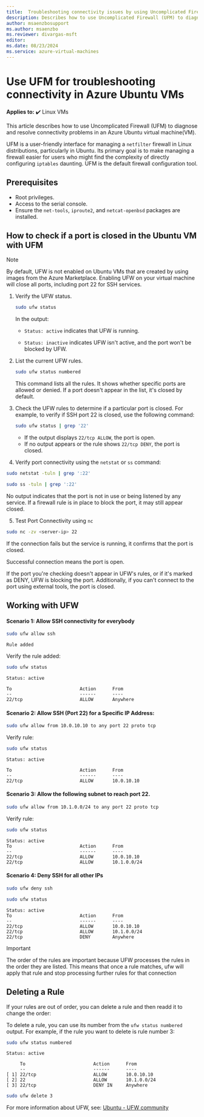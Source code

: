 ```yaml
---
title:  Troubleshooting connectivity issues by using Uncomplicated Firewall (UFW) in Azure Ubuntu VMs
description: Describes how to use Uncomplicated Firewall (UFM) to diagnose and resolve connectivity problems in Azure Ubuntu VMs. 
author: msaenzbosupport
ms.author: msaenzbo
ms.reviewer: divargas-msft
editor: 
ms.date: 08/23/2024
ms.service: azure-virtual-machines
---
```


# Use UFM for troubleshooting connectivity in Azure Ubuntu VMs

**Applies to:** :heavy_check_mark: Linux VMs

This article describes how to use Uncomplicated Firewall (UFM) to diagnose and resolve connectivity problems in an Azure Ubuntu virtual machine(VM).

UFM is a user-friendly interface for managing a `netfilter` firewall in Linux distributions, particularly in Ubuntu. Its primary goal is to make managing a firewall easier for users who might find the complexity of directly configuring `iptables` daunting. UFM is the default firewall configuration tool.

## Prerequisites

- Root privileges.
- Access to the serial console.
- Ensure the `net-tools`, `iproute2`, and `netcat-openbsd` packages are installed.

## How to check if a port is closed in the Ubuntu VM with UFM

> [!NOTE]  
> By default, UFW is not enabled on Ubuntu VMs that are created by using images from the Azure Marketplace. Enabling UFW on your virtual machine will close all ports, including port 22 for SSH services.

1. Verify the UFW status.

     ```bash
     sudo ufw status
     ```
     In the output:

   - `Status: active` indicates that UFW is running.
          
   - `Status: inactive` indicates UFW isn't active, and the port won't be blocked by UFW.

2. List the current UFW rules.

     ```bash
     sudo ufw status numbered
     ```

     This command lists all the rules. It shows whether specific ports are allowed or denied. If a port doesn't appear in the list, it's closed by default.

3. Check the UFW rules to determine if a particular port is closed. For example, to verify if SSH port 22 is closed, use the following command:

     ```bash
     sudo ufw status | grep '22'
     ```

     - If the output displays `22/tcp ALLOW`, the port is open.
     - If no output appears or the rule shows `22/tcp DENY`, the port is closed.

4. Verify port connectivity using the `netstat` or `ss` command:

```bash
sudo netstat -tuln | grep ':22'
``` 

```bash
sudo ss -tuln | grep ':22'
```

No output indicates that the port is not in use or being listened by any service. If a firewall rule is in place to block the port, it may still appear closed.

5. Test Port Connectivity using `nc`

```bash
sudo nc -zv <server-ip> 22
```

If the connection fails but the service is running, it confirms that the port is closed.

Successful connection means the port is open.

If the port you're checking doesn't appear in UFW's rules, or if it's marked as DENY, UFW is blocking the port. Additionally, if you can't connect to the port using external tools, the port is closed.


## Working with UFW

#### Scenario 1: Allow SSH connectivity for everybody

```bash
sudo ufw allow ssh
```
```output
Rule added
```
Verify the rule added:

```bash
sudo ufw status
```

```output
Status: active

To                         Action      From
--                         ------      ----
22/tcp                     ALLOW       Anywhere                  
```

#### Scenario 2: Allow SSH (Port 22) for a Specific IP Address:

```bash
sudo ufw allow from 10.0.10.10 to any port 22 proto tcp
```

Verify rule:

```bash
sudo ufw status
```

```output
Status: active

To                         Action      From
--                         ------      ----
22/tcp                     ALLOW       10.0.10.10             
```


#### Scenario 3: Allow the following subnet to reach port 22.


```bash
sudo ufw allow from 10.1.0.0/24 to any port 22 proto tcp
```

Verify rule:

```bash
sudo ufw status
```

```output
Status: active
To                         Action      From
--                         ------      ----
22/tcp                     ALLOW       10.0.10.10             
22/tcp                     ALLOW       10.1.0.0/24 
```

#### Scenario 4: Deny SSH for all other IPs

```bash
sudo ufw deny ssh
```

```bash
sudo ufw status
```

```output
Status: active
To                         Action      From
--                         ------      ----
22/tcp                     ALLOW       10.0.10.10             
22/tcp                     ALLOW       10.1.0.0/24          
22/tcp                     DENY        Anywhere                     
```

> [!IMPORTANT]  
> The order of the rules are important because UFW processes the rules in the order they are listed. This means that once a rule matches, ufw will apply that rule and stop processing further rules for that connection


## Deleting a Rule

If your rules are out of order, you can delete a rule and then readd it to change the order:

To delete a rule, you can use its number from the `ufw status numbered` output. For example, if the rule you want to delete is rule number 3:

```bash
sudo ufw status numbered
```

```output
Status: active

     To                         Action      From
     --                         ------      ----
[ 1] 22/tcp                     ALLOW       10.0.10.10             
[ 2] 22                         ALLOW       10.1.0.0/24 
[ 3] 22/tcp                     DENY IN     Anywhere  
```

```bash
sudo ufw delete 3
```

For more information about UFW, see: [Ubuntu - UFW community](https://help.ubuntu.com/community/UFW)

